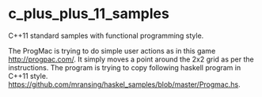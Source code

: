 c_plus_plus_11_samples
======================

C++11 standard samples with functional programming style. 

The ProgMac is trying to do simple user actions as in this game http://progpac.com/. It simply moves a point around the 2x2 grid as per the instructions.
The program is trying to copy following haskell program in C++11 style. https://github.com/mransing/haskel_samples/blob/master/Progmac.hs.